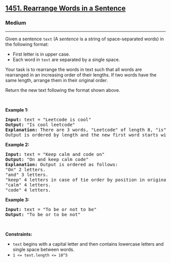 <h2><a href="https://leetcode.com/problems/rearrange-words-in-a-sentence/">1451. Rearrange Words in a Sentence</a></h2><h3>Medium</h3><hr><div style="user-select: auto;"><p style="user-select: auto;">Given a sentence&nbsp;<code style="user-select: auto;">text</code> (A&nbsp;<em style="user-select: auto;">sentence</em>&nbsp;is a string of space-separated words) in the following format:</p>

<ul style="user-select: auto;">
	<li style="user-select: auto;">First letter is in upper case.</li>
	<li style="user-select: auto;">Each word in <code style="user-select: auto;">text</code> are separated by a single space.</li>
</ul>

<p style="user-select: auto;">Your task is to rearrange the words in text such that&nbsp;all words are rearranged in an increasing order of their lengths. If two words have the same length, arrange them in their original order.</p>

<p style="user-select: auto;">Return the new text&nbsp;following the format shown above.</p>

<p style="user-select: auto;">&nbsp;</p>
<p style="user-select: auto;"><strong style="user-select: auto;">Example 1:</strong></p>

<pre style="user-select: auto;"><strong style="user-select: auto;">Input:</strong> text = "Leetcode is cool"
<strong style="user-select: auto;">Output:</strong> "Is cool leetcode"
<strong style="user-select: auto;">Explanation: </strong>There are 3 words, "Leetcode" of length 8, "is" of length 2 and "cool" of length 4.
Output is ordered by length and the new first word starts with capital letter.
</pre>

<p style="user-select: auto;"><strong style="user-select: auto;">Example 2:</strong></p>

<pre style="user-select: auto;"><strong style="user-select: auto;">Input:</strong> text = "Keep calm and code on"
<strong style="user-select: auto;">Output:</strong> "On and keep calm code"
<strong style="user-select: auto;">Explanation: </strong>Output is ordered as follows:
"On" 2 letters.
"and" 3 letters.
"keep" 4 letters in case of tie order by position in original text.
"calm" 4 letters.
"code" 4 letters.
</pre>

<p style="user-select: auto;"><strong style="user-select: auto;">Example 3:</strong></p>

<pre style="user-select: auto;"><strong style="user-select: auto;">Input:</strong> text = "To be or not to be"
<strong style="user-select: auto;">Output:</strong> "To be or to be not"
</pre>

<p style="user-select: auto;">&nbsp;</p>
<p style="user-select: auto;"><strong style="user-select: auto;">Constraints:</strong></p>

<ul style="user-select: auto;">
	<li style="user-select: auto;"><code style="user-select: auto;">text</code> begins with a capital letter and then contains lowercase letters and single space between words.</li>
	<li style="user-select: auto;"><code style="user-select: auto;">1 &lt;= text.length &lt;= 10^5</code></li>
</ul>
</div>